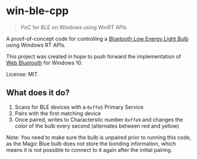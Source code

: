 # win-ble-cpp

> PoC for BLE on Windows using WinRT APIs

A proof-of-concept code for controlling a [Bluetooth Low Energy Light Bulb](https://medium.com/@urish/reverse-engineering-a-bluetooth-lightbulb-56580fcb7546) using Windows RT APIs.

This project was created in hope to push forward the implementation of [Web Bluetooth](https://medium.com/@urish/start-building-with-web-bluetooth-and-progressive-web-apps-6534835959a6) for Windows 10.

License: MIT.

## What does it do?

1. Scans for BLE devices with a `0xffe5` Primary Service
2. Pairs with the first matching device
3. Once paired, writes to Characterstic number `0xffe9` and changes the color of the bulb every second (alternates between red and yellow)

Note: You need to make sure the bulb is unpaired prior to running this code, as the Magic Blue bulb does not store the bonding information, which means it is not possible to connect to it again after the initial pairing.
